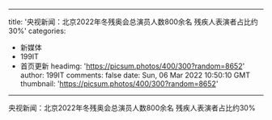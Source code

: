 
---
title: '央视新闻：北京2022年冬残奥会总演员人数800余名 残疾人表演者占比约30%'
categories: 
 - 新媒体
 - 199IT
 - 首页更新
headimg: 'https://picsum.photos/400/300?random=8652'
author: 199IT
comments: false
date: Sun, 06 Mar 2022 10:50:10 GMT
thumbnail: 'https://picsum.photos/400/300?random=8652'
---

<div>   
央视新闻：北京2022年冬残奥会总演员人数800余名 残疾人表演者占比约30%  
</div>
            